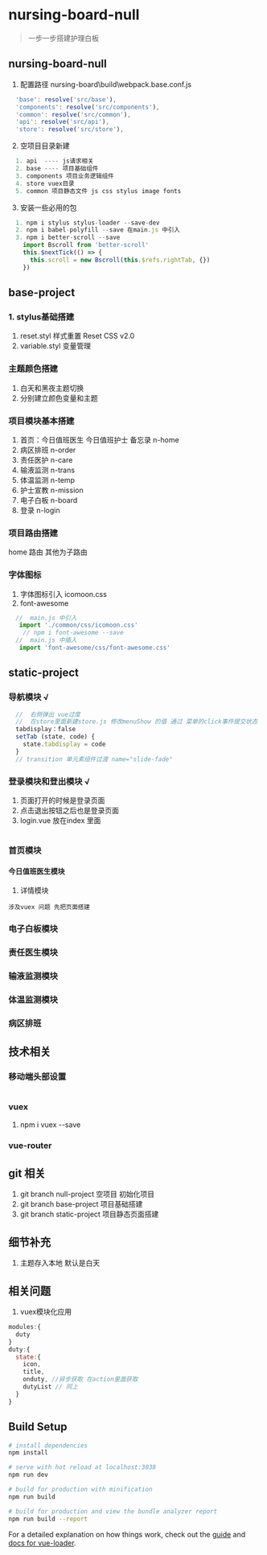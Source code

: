 # nursing-board-null

> 一步一步搭建护理白板
## nursing-board-null
1. 配置路径 nursing-board\build\webpack.base.conf.js
```javascript
  'base': resolve('src/base'),
  'components': resolve('src/components'),
  'common': resolve('src/common'),
  'api': resolve('src/api'),
  'store': resolve('src/store'),
```
2. 空项目目录新建
```javascript
  1. api  ---- js请求相关
  2. base ---- 项目基础组件
  3. components 项目业务逻辑组件
  4. store vuex目录
  5. common 项目静态文件 js css stylus image fonts
```
3. 安装一些必用的包
```javascript
  1. npm i stylus stylus-loader --save-dev
  2. npm i babel-polyfill --save 在main.js 中引入
  3. npm i better-scroll --save 
    import Bscroll from 'better-scroll'
    this.$nextTick(() => {
      this.scroll = new Bscroll(this.$refs.rightTab, {})
    })
```
## base-project
### 1. stylus基础搭建
1. reset.styl 样式重置 Reset CSS v2.0
1. variable.styl 变量管理
###  主题颜色搭建
1. 白天和黑夜主题切换
2. 分别建立颜色变量和主题
###  项目模块基本搭建
1. 首页：今日值班医生  今日值班护士 备忘录 n-home
2. 病区排班 n-order
3. 责任医护 n-care
4. 输液监测 n-trans
5. 体温监测 n-temp
6. 护士宣教 n-mission
7. 电子白板 n-board
8. 登录     n-login
###  项目路由搭建
home 路由 其他为子路由
###  字体图标
1. 字体图标引入 icomoon.css 
2. font-awesome 
```javascript
  //  main.js 中引入
   import './common/css/icomoon.css'
    // npm i font-awesome --save
  //  main.js 中插入
   import 'font-awesome/css/font-awesome.css'

```
## static-project
### 导航模块 √
```javascript
  //  右侧弹出 vue过度
  //  在store里面新建store.js 修改menuShow 的值 通过 菜单的click事件提交状态
  tabdisplay：false
  setTab (state, code) {
    state.tabdisplay = code
  }
  // transition 单元素组件过渡 name="slide-fade"   
```
### 登录模块和登出模块 √
1. 页面打开的时候是登录页面
2. 点击退出按钮之后也是登录页面
3. login.vue 放在index 里面
```javascript
```
### 首页模块
#### 今日值班医生模块
1. 详情模块
```
涉及vuex 问题 先把页面搭建
```
### 电子白板模块
### 责任医生模块
### 输液监测模块
### 体温监测模块
### 病区排班
##  技术相关
### 移动端头部设置
```
```
### vuex
1. npm i vuex --save
### vue-router
## git 相关
1.  git branch null-project 空项目 初始化项目
2.  git branch base-project 项目基础搭建
3.  git branch static-project 项目静态页面搭建
## 细节补充
1. 主题存入本地 默认是白天
## 相关问题
1. vuex模块化应用 
```javascript
modules:{
  duty
}
duty:{
  state:{
    icon,
    title,
    onduty, //异步获取 在action里面获取
    dutyList // 同上
  }
}
```
## Build Setup

``` bash
# install dependencies
npm install

# serve with hot reload at localhost:3038
npm run dev

# build for production with minification
npm run build

# build for production and view the bundle analyzer report
npm run build --report
```

For a detailed explanation on how things work, check out the [guide](http://vuejs-templates.github.io/webpack/) and [docs for vue-loader](http://vuejs.github.io/vue-loader).
